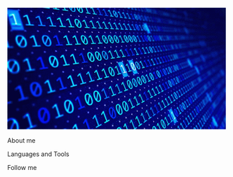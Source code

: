 ![Header](https://github.com/travkaa0/travkaa0/blob/main/assets/prog.gif)

About me

Languages and Tools

Follow me